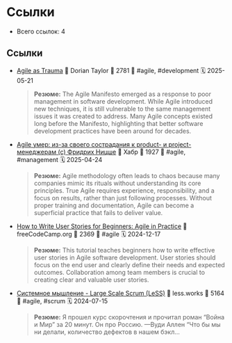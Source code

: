 # Ссылки

- Всего ссылок: 4

## Ссылки

- [Agile as Trauma](https://doriantaylor.com/agile-as-trauma) 👤 Dorian Taylor 💬 2781 🔖 #agile, #development 🗓️ 2025-05-21
    > **Резюме:** The Agile Manifesto emerged as a response to poor management in software development. While Agile introduced new techniques, it is still vulnerable to the same management issues it was created to address. Many Agile concepts existed long before the Manifesto, highlighting that better software development practices have been around for decades.
- [Agile умер: из-за своего сострадания к product- и project-менеджерам (с) Фридрих Ницше](https://habr.com/ru/companies/kaiten/articles/876582/) 👤 Хабр 💬 1927 🔖 #agile, #management 🗓️ 2025-04-24
    > **Резюме:** Agile methodology often leads to chaos because many companies mimic its rituals without understanding its core principles. True Agile requires experience, responsibility, and a focus on results, rather than just following processes. Without proper training and documentation, Agile can become a superficial practice that fails to deliver value.
- [How to Write User Stories for Beginners: Agile in Practice](https://www.freecodecamp.org/news/how-to-write-user-stories-for-beginners/) 👤 freeCodeCamp.org 💬 2369 🔖 #agile 🗓️ 2024-12-17
    > **Резюме:** This tutorial teaches beginners how to write effective user stories in Agile software development. User stories should focus on the end user and clearly define their needs and expected outcomes. Collaboration among team members is crucial to creating clear and valuable user stories.
- [Системное мышление - Large Scale Scrum (LeSS)](https://less.works/ru/less/principles/systems-thinking.html) 👤 less.works 💬 5164 🔖 #agile, #scrum 🗓️ 2024-07-15
    > **Резюме:** Я прошел курс скорочтения и прочитал роман “Война и Мир” за 20 минут. Он про Россию. —Вуди Аллен “Что бы мы ни делали, количество дефектов в нашем бэкл...
